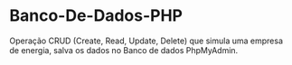# Banco-De-Dados-PHP
Operação CRUD (Create, Read, Update, Delete) que simula uma empresa de energia, salva os dados no Banco de dados PhpMyAdmin.

